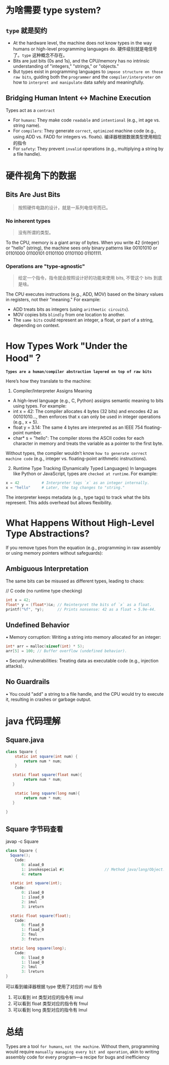 
# 为啥需要 type system?

## `type` 就是契约
- At the hardware level, the machine does not know types in the way humans or high-level programming languages do. 硬件级别就是电信号了。`type` 这种概念不存在。
- Bits are just bits (0s and 1s), and the CPU/memory has no intrinsic understanding of "integers," "strings," or "objects." 
- But types exist in programming languages to `impose structure on those raw bits`, guiding both the `programmer` and the `compiler/interpreter` on how to `interpret and manipulate` data safely and meaningfully. 

## Bridging Human Intent <-> Machine Execution
Types act as a `contract`
- For `humans`: They make code `readable` and `intentional` (e.g., int age vs. string name).  
- For `compilers`: They generate `correct`, `optimized` machine code (e.g., using ADD vs. FADD for integers vs. floats). 编译器根据数据类型使用相应的指令 
- For `safety`: They prevent `invalid` operations (e.g., multiplying a string by a file handle).

# 硬件视角下的数据

## Bits Are Just Bits

> 按照硬件电路的设计，就是一系列电信号而已。

### No inherent types

> 没有所谓的类型。

To the CPU, memory is a giant array of bytes. When you write 42 (integer) or "hello" (string), the machine sees only binary patterns like 00101010 or 01101000 01100101 01101100 01101100 01101111.  

### Operations are "type-agnostic"
> 给定一个指令，指令就会按照设计好的功能来使用 bits, 不管这个 bits 到底是啥。


The CPU executes instructions (e.g., ADD, MOV) based on the binary values in registers, not their "meaning." For example:  
- ADD treats bits as integers (using `arithmetic circuits`).
- MOV copies bits `blindly` from one location to another.  
- The `same bits` could represent an integer, a float, or part of a string, depending on context.


# How Types Work "Under the Hood"？

**`Types are a human/compiler abstraction layered on top of raw bits`**

Here’s how they translate to the machine:
1.  Compiler/Interpreter Assigns Meaning
- A high-level language (e.g., C, Python) assigns semantic meaning to bits using types. For example:  
- int x = 42: The compiler allocates 4 bytes (32 bits) and encodes 42 as 00101010..., then enforces that x can only be used in integer operations (e.g., x + 5).  
- float y = 3.14: The same 4 bytes are interpreted as an IEEE 754 floating-point number.  
- char* s = "hello": The compiler stores the ASCII codes for each character in memory and treats the variable as a pointer to the first byte.  

Without types, the compiler wouldn’t know `how to generate correct machine code` (e.g., integer vs. floating-point arithmetic instructions).

2. Runtime Type Tracking (Dynamically Typed Languages)
In languages like Python or JavaScript, types are `checked at runtime`. For example:

```python
x = 42          # Interpreter tags `x` as an integer internally.
x = "hello"     # Later, the tag changes to "string."
```
The interpreter keeps metadata (e.g., type tags) to track what the bits represent. This adds overhead but allows flexibility.

# What Happens Without High-Level Type Abstractions?

If you remove types from the equation (e.g., programming in raw assembly or using memory pointers without safeguards):
##  Ambiguous Interpretation
The same bits can be misused as different types, leading to chaos:  

// C code (no runtime type checking)
```c
int x = 42;
float* y = (float*)&x; // Reinterpret the bits of `x` as a float.
printf("%f", *y);      // Prints nonsense: 42 as a float ≈ 5.9e-44.
```
## Undefined Behavior
• Memory corruption: Writing a string into memory allocated for an integer:

```c
int* arr = malloc(sizeof(int) * 5);
arr[5] = 100; // Buffer overflow (undefined behavior).
```
• Security vulnerabilities: Treating data as executable code (e.g., injection attacks).
##  No Guardrails
• You could "add" a string to a file handle, and the CPU would try to execute it, resulting in crashes or garbage output.

# java 代码理解

## Square.java

```java
class Square {
    static int square(int num) {
        return num * num;
    }

   static float square(float num){
        return num * num;
   }

    static long square(long num){
        return num * num;
   }
   
}
```

## Square 字节码查看

javap -c Square 
```java
class Square {
  Square();
    Code:
       0: aload_0
       1: invokespecial #1                  // Method java/lang/Object."<init>":()V
       4: return

  static int square(int);
    Code:
       0: iload_0
       1: iload_0
       2: imul
       3: ireturn

  static float square(float);
    Code:
       0: fload_0
       1: fload_0
       2: fmul
       3: freturn

  static long square(long);
    Code:
       0: lload_0
       1: lload_0
       2: lmul
       3: lreturn
}
```
可以看到编译器根据 type 使用了对应的 mul 指令
1. 可以看到 int 类型对应的指令有 imul
2. 可以看到 float 类型对应的指令有 fmul
3. 可以看到 long 类型对应的指令有 lmul


# 总结

Types are a tool `for humans`, `not the machine`. Without them, programming would require `manually managing every bit and operation`, akin to writing assembly code for every program—a recipe for bugs and inefficiency



